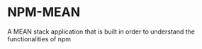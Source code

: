 # NPM-MEAN
A MEAN stack application that is built in order to understand the functionalities of npm
